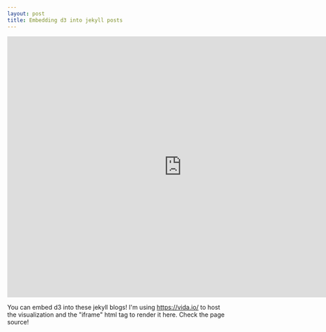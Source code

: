 ```yaml
---
layout: post
title: Embedding d3 into jekyll posts
---
```


<iframe src="http://embed.vida.io/documents/d82uSDX89uRFet64D" width="800" height="600" seamless frameBorder="0" scrolling="no"></iframe>


You can embed d3 into these jekyll blogs! I'm using https://vida.io/ to host the visualization and the "iframe" html tag to render it here. Check the page source!



